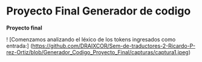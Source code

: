 # Proyecto Final Generador de codigo



**Proyecto final**


! [Comenzamos analizando el léxico de los tokens ingresados como entrada:] (https://github.com/DRAIXCOR/Sem-de-traductores-2-Ricardo-P-rez-Ortiz/blob/Generador_Codigo_Proyecto_Final/capturas/captura1.jpeg) 
